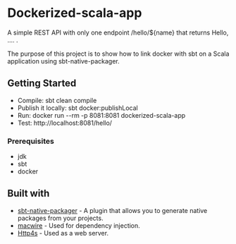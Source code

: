 # Dockerized-scala-app

A simple REST API with only one endpoint /hello/${name} that returns Hello, .... .

The purpose of this project is to show how to link docker with sbt on a Scala application using sbt-native-packager.

## Getting Started
- Compile: sbt clean compile
- Publish it locally: sbt docker:publishLocal
- Run: docker run --rm -p 8081:8081 dockerized-scala-app
- Test: http://localhost:8081/hello/<name>

### Prerequisites

- jdk
- sbt
- docker

## Built with

- [sbt-native-packager](https://www.scala-sbt.org/sbt-native-packager/) - A plugin that allows you to generate native packages from your projects.
- [macwire](https://github.com/softwaremill/macwire/) - Used for dependency injection.
- [Http4s](https://github.com/http4s/http4s/) - Used as a web server.
 